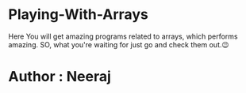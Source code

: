 # Playing-With-Arrays
Here You will get amazing programs related to arrays, which performs amazing. SO, what you're waiting for just go and check them out.😉<br>
# Author : Neeraj
